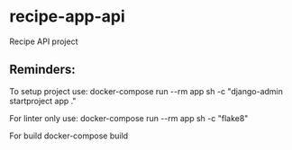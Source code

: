 # recipe-app-api
Recipe API project

## Reminders:
To setup project use:
docker-compose run --rm app sh -c "django-admin startproject app ."

For linter only use:
docker-compose run --rm app sh -c "flake8"

For build
docker-compose build